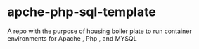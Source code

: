 # apche-php-sql-template
A repo with the purpose of housing boiler plate to run container environments for Apache , Php , and MYSQL 
